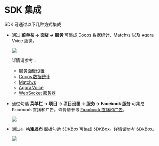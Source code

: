 # SDK 集成

SDK 可通过以下几种方式集成

- 通过 **菜单栏 -> 面板 -> 服务** 可集成 Cocos 数据统计、Matchvs 以及 Agora Voice 服务。

  ![](cocos-services/cocos_services.png)

  详情请参考：
    - [服务面板设置](cocos-services.md)
    - [Cocos 数据统计](cocos-analytics.md)
    - [Matchvs](http://doc.matchvs.com/QuickStart/QuickStart-CocosCreator)
    - [Agora Voice](https://docs.agora.io/cn/Interactive%20Gaming/game_c?platform=Cocos%20Creator)
    - [WebSocket 服务器](websocket-server.md)

- 通过勾选 **菜单栏 -> 项目 -> 项目设置 -> 服务 -> Facebook 服务** 可集成 Facebook 直播和广告。详情请参考 [Facebook 直播和广告](fb-an-and-live.md)。

  ![](fb-an-and-live/facebook.png)

- 通过在 **构建发布** 面板勾选 SDKBox 可集成 SDKBox。详情请参考 [SDKBox](sdkbox.md)。

  ![](sdkbox/sdkbox.png)
